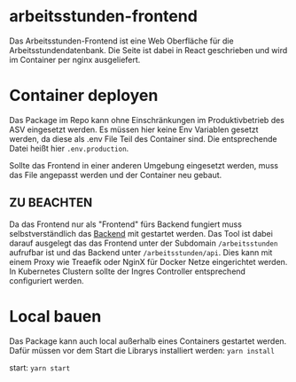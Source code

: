 # arbeitsstunden-frontend
Das Arbeitsstunden-Frontend ist eine Web Oberfläche für die Arbeitsstundendatenbank.
Die Seite ist dabei in React geschrieben und wird im Container per nginx ausgeliefert.

# Container deployen
Das Package im Repo kann ohne Einschränkungen im Produktivbetrieb des ASV eingesetzt werden. Es müssen hier keine Env Variablen gesetzt werden, da diese als .env File Teil des Container sind.
Die entsprechende Datei heißt hier `.env.production`.

Sollte das Frontend in einer anderen Umgebung eingesetzt werden, muss das File angepasst werden und der Container neu gebaut.

## ZU BEACHTEN
Da das Frontend nur als "Frontend" fürs Backend fungiert muss selbstverständlich das [Backend](https://github.com/ASV-Aachen/arbeitsstunden-backend) mit gestartet werden. Das Tool ist dabei darauf ausgelegt das das Frontend unter der Subdomain `/arbeitsstunden` aufrufbar ist und das Backend unter `/arbeitsstunden/api`.
Dies kann mit einem Proxy wie Treaefik oder NginX für Docker Netze eingerichtet werden. In Kubernetes Clustern sollte der Ingres Controller entsprechend configuriert werden.

# Local bauen
Das Package kann auch local außerhalb eines Containers gestartet werden. Dafür müssen vor dem Start die Librarys installiert werden: `yarn install`

start:
`yarn start`
